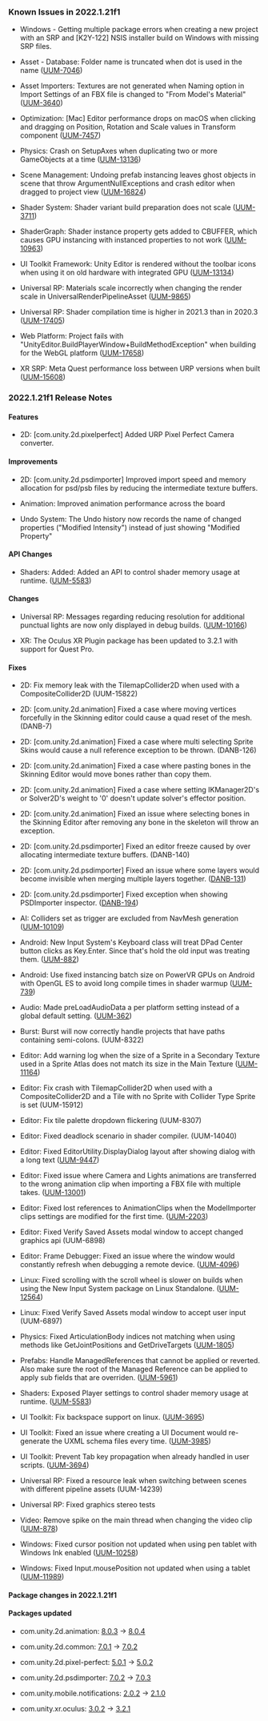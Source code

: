 ### Known Issues in 2022.1.21f1

*   Windows - Getting multiple package errors when creating a new project with an SRP and \[K2Y-122\] NSIS installer build on Windows with missing SRP files.
    
*   Asset - Database: Folder name is truncated when dot is used in the name ([UUM-7046](https://issuetracker.unity3d.com/issues/folder-name-is-truncated-when-dot-is-used-in-the-name))
    
*   Asset Importers: Textures are not generated when Naming option in Import Settings of an FBX file is changed to "From Model's Material" ([UUM-3640](https://issuetracker.unity3d.com/issues/textures-are-not-generated-when-naming-option-in-import-settings-of-an-fbx-file-is-changed-to-from-models-material-1))
    
*   Optimization: \[Mac\] Editor performance drops on macOS when clicking and dragging on Position, Rotation and Scale values in Transform component ([UUM-7457](https://issuetracker.unity3d.com/issues/mac-editor-performance-drops-on-macos-when-clicking-and-dragging-on-position-rotation-and-scale-values-in-transform-component))
    
*   Physics: Crash on SetupAxes when duplicating two or more GameObjects at a time ([UUM-13136](https://issuetracker.unity3d.com/issues/2022-dot-1-crash-on-setupaxes-when-duplicating-two-or-more-gameobjects-at-a-time))
    
*   Scene Management: Undoing prefab instancing leaves ghost objects in scene that throw ArgumentNullExceptions and crash editor when dragged to project view ([UUM-16824](https://issuetracker.unity3d.com/issues/undoing-prefab-instancing-leaves-ghost-objects-in-scene-that-throw-argumentnullexceptions))
    
*   Shader System: Shader variant build preparation does not scale ([UUM-3711](https://issuetracker.unity3d.com/issues/shader-variant-build-preparation-does-not-scale))
    
*   ShaderGraph: Shader instance property gets added to CBUFFER, which causes GPU instancing with instanced properties to not work ([UUM-10963](https://issuetracker.unity3d.com/issues/shader-graph-shader-instance-property-gets-added-to-cbuffer-which-causes-gpu-instancing-with-instanced-properties-to-not-work))
    
*   UI Toolkit Framework: Unity Editor is rendered without the toolbar icons when using it on old hardware with integrated GPU ([UUM-13134](https://issuetracker.unity3d.com/issues/unity-editor-is-rendered-without-the-toolbar-icons-when-using-it-on-old-hardware-with-integrated-gpu))
    
*   Universal RP: Materials scale incorrectly when changing the render scale in UniversalRenderPipelineAsset ([UUM-9865](https://issuetracker.unity3d.com/issues/materials-scale-incorrectly-when-changing-the-render-scale-in-universalrenderpipelineasset))
    
*   Universal RP: Shader compilation time is higher in 2021.3 than in 2020.3 ([UUM-17405](https://issuetracker.unity3d.com/issues/shader-compilation-time-is-higher-in-2021-dot-3-than-in-2020-dot-3))
    
*   Web Platform: Project fails with "UnityEditor.BuildPlayerWindow+BuildMethodException" when building for the WebGL platform ([UUM-17658](https://issuetracker.unity3d.com/issues/project-fails-with-unityeditor-dot-buildplayerwindow-plus-buildmethodexception-when-building-for-the-webgl-platform))
    
*   XR SRP: Meta Quest performance loss between URP versions when built ([UUM-15608](https://issuetracker.unity3d.com/issues/meta-quest-performance-loss-between-urp-versions-when-built))
    

### 2022.1.21f1 Release Notes

#### Features

*   2D: \[com.unity.2d.pixelperfect\] Added URP Pixel Perfect Camera converter.

#### Improvements

*   2D: \[com.unity.2d.psdimporter\] Improved import speed and memory allocation for psd/psb files by reducing the intermediate texture buffers.
    
*   Animation: Improved animation performance across the board
    
*   Undo System: The Undo history now records the name of changed properties ("Modified Intensity") instead of just showing "Modified Property"
    

#### API Changes

*   Shaders: Added: Added an API to control shader memory usage at runtime. ([UUM-5583](https://issuetracker.unity3d.com/issues/unlit-shader-uses-more-than-100mb-of-memory-when-in-player))

#### Changes

*   Universal RP: Messages regarding reducing resolution for additional punctual lights are now only displayed in debug builds. ([UUM-10166](https://issuetracker.unity3d.com/issues/urp-reduced-additional-punctual-light-shadows-resolution-warnings-are-being-thrown-on-playmode-enter-slash-exit-1))
    
*   XR: The Oculus XR Plugin package has been updated to 3.2.1 with support for Quest Pro.
    

#### Fixes

*   2D: Fix memory leak with the TilemapCollider2D when used with a CompositeCollider2D (UUM-15822)
    
*   2D: \[com.unity.2d.animation\] Fixed a case where moving vertices forcefully in the Skinning editor could cause a quad reset of the mesh. (DANB-7)
    
*   2D: \[com.unity.2d.animation\] Fixed a case where multi selecting Sprite Skins would cause a null reference exception to be thrown. (DANB-126)
    
*   2D: \[com.unity.2d.animation\] Fixed a case where pasting bones in the Skinning Editor would move bones rather than copy them.
    
*   2D: \[com.unity.2d.animation\] Fixed a case where setting IKManager2D's or Solver2D's weight to '0' doesn't update solver's effector position.
    
*   2D: \[com.unity.2d.animation\] Fixed an issue where selecting bones in the Skinning Editor after removing any bone in the skeleton will throw an exception.
    
*   2D: \[com.unity.2d.psdimporter\] Fixed an editor freeze caused by over allocating intermediate texture buffers. (DANB-140)
    
*   2D: \[com.unity.2d.psdimporter\] Fixed an issue where some layers would become invisible when merging multiple layers together. ([DANB-131](https://issuetracker.unity3d.com/issues/psb-file-layers-become-invisible-when-they-are-merged))
    
*   2D: \[com.unity.2d.psdimporter\] Fixed exception when showing PSDImporter inspector. ([DANB-194](https://issuetracker.unity3d.com/issues/2020-dot-3-nullreferenceexception-is-thrown-when-selecting-a-psb-file-in-the-project-browser))
    
*   AI: Colliders set as trigger are excluded from NavMesh generation ([UUM-10109](https://issuetracker.unity3d.com/issues/trigger-volumes-are-included-in-nav-mesh-generation-for-navmeshsurface-when-geometry-is-set-to-physics-colliders))
    
*   Android: New Input System's Keyboard class will treat DPad Center button clicks as Key.Enter. Since that's hold the old input was treating them. ([UUM-882](https://issuetracker.unity3d.com/issues/backport-input-system-unity-does-not-register-amazon-fire-tv-remotes-d-pad-center-button-press))
    
*   Android: Use fixed instancing batch size on PowerVR GPUs on Android with OpenGL ES to avoid long compile times in shader warmup ([UUM-739](https://issuetracker.unity3d.com/issues/shader-variants-causes-freeze-on-android-devices-with-powervr-gpu-when-gpu-instancing-is-enabled))
    
*   Audio: Made preLoadAudioData a per platform setting instead of a global default setting. ([UUM-362](https://issuetracker.unity3d.com/issues/audioimporter-preload-audio-data-setting-is-showing-up-in-per-platform-settings-but-is-changed-for-every-platform))
    
*   Burst: Burst will now correctly handle projects that have paths containing semi-colons. (UUM-8322)
    
*   Editor: Add warning log when the size of a Sprite in a Secondary Texture used in a Sprite Atlas does not match its size in the Main Texture ([UUM-11164](https://issuetracker.unity3d.com/issues/the-normal-map-on-the-tilemap-stops-working-after-pressing-the-play-button))
    
*   Editor: Fix crash with TilemapCollider2D when used with a CompositeCollider2D and a Tile with no Sprite with Collider Type Sprite is set (UUM-15912)
    
*   Editor: Fix tile palette dropdown flickering (UUM-8307)
    
*   Editor: Fixed deadlock scenario in shader compiler. (UUM-14040)
    
*   Editor: Fixed EditorUtility.DisplayDialog layout after showing dialog with a long text ([UUM-9447](https://issuetracker.unity3d.com/issues/macos-editorutility-dot-displaydialog-dialog-layout-gets-corrupted-after-displaying-a-17-plus-lines-477-plus-non-broken-characters-long-message))
    
*   Editor: Fixed issue where Camera and Lights animations are transferred to the wrong animation clip when importing a FBX file with multiple takes. ([UUM-13001](https://issuetracker.unity3d.com/issues/animations-attributes-get-corrupted-in-the-animation-window-when-opening-the-project-in-a-newer-version-of-unity))
    
*   Editor: Fixed lost references to AnimationClips when the ModelImporter clips settings are modified for the first time. ([UUM-2203](https://issuetracker.unity3d.com/issues/backport-assetimporter-updating-existing-animationclip-import-setting-results-in-a-new-internalid-and-lost-references-to-the-clip))
    
*   Editor: Fixed Verify Saved Assets modal window to accept changed graphics api (UUM-6898)
    
*   Editor: Frame Debugger: Fixed an issue where the window would constantly refresh when debugging a remote device. ([UUM-4096](https://issuetracker.unity3d.com/issues/mobile-frame-debugger-constantly-refreshes-when-making-a-ui-update-for-frame-debug-window))
    
*   Linux: Fixed scrolling with the scroll wheel is slower on builds when using the New Input System package on Linux Standalone. ([UUM-12564](https://issuetracker.unity3d.com/issues/linux-scrolling-with-the-scroll-wheel-is-slower-on-builds-when-using-the-new-input-system-package))
    
*   Linux: Fixed Verify Saved Assets modal window to accept user input (UUM-6897)
    
*   Physics: Fixed ArticulationBody indices not matching when using methods like GetJointPositions and GetDriveTargets ([UUM-1805](https://issuetracker.unity3d.com/issues/backport-data-indices-dont-match-when-using-articulationbody-getdrivetargets-and-getjointpositions))
    
*   Prefabs: Handle ManagedReferences that cannot be applied or reverted. Also make sure the root of the Managed Reference can be applied to apply sub fields that are overriden. ([UUM-5961](https://issuetracker.unity3d.com/issues/managedreferences-on-a-prefab-instance-that-cannot-be-applied-or-reverted-to-the-prefab-asset-needs-to-be-handled))
    
*   Shaders: Exposed Player settings to control shader memory usage at runtime. ([UUM-5583](https://issuetracker.unity3d.com/issues/unlit-shader-uses-more-than-100mb-of-memory-when-in-player))
    
*   UI Toolkit: Fix backspace support on linux. ([UUM-3695](https://issuetracker.unity3d.com/issues/linux-backspace-has-no-effect-on-ui-toolkit-text-fields-when-an-event-system-is-present-in-the-scene))
    
*   UI Toolkit: Fixed an issue where creating a UI Document would re-generate the UXML schema files every time. ([UUM-3985](https://issuetracker.unity3d.com/issues/creating-a-ui-document-takes-too-much-time))
    
*   UI Toolkit: Prevent Tab key propagation when already handled in user scripts. ([UUM-3694](https://issuetracker.unity3d.com/issues/uitoolkit-tab-keydown-slash-keyup-events-that-are-used-in-toolgui-are-still-propagated-to-the-ui-slash-changing-focus))
    
*   Universal RP: Fixed a resource leak when switching between scenes with different pipeline assets (UUM-14239)
    
*   Universal RP: Fixed graphics stereo tests
    
*   Video: Remove spike on the main thread when changing the video clip ([UUM-878](https://issuetracker.unity3d.com/issues/backport-android-cpu-spike-occurs-on-videoplayer-dot-destroyplayback-when-stop-is-called-on-the-videoplayer-or-a-clip-is-changed))
    
*   Windows: Fixed cursor position not updated when using pen tablet with Windows Ink enabled ([UUM-10258](https://issuetracker.unity3d.com/issues/cursor-position-does-not-update-when-using-pen-tablet-with-windows-ink-enabled))
    
*   Windows: Fixed Input.mousePosition not updated when using a tablet ([UUM-11989](https://issuetracker.unity3d.com/issues/input-dot-mouseposition-does-not-update-when-using-a-tablet-1))
    

#### Package changes in 2022.1.21f1

#### Packages updated

*   com.unity.2d.animation: [8.0.3](https://docs.unity3d.com/Packages/com.unity.2d.animation@8.0//changelog/CHANGELOG.html) → [8.0.4](https://docs.unity3d.com/Packages/com.unity.2d.animation@8.0//changelog/CHANGELOG.html)
    
*   com.unity.2d.common: [7.0.1](https://docs.unity3d.com/Packages/com.unity.2d.common@7.0//changelog/CHANGELOG.html) → [7.0.2](https://docs.unity3d.com/Packages/com.unity.2d.common@7.0//changelog/CHANGELOG.html)
    
*   com.unity.2d.pixel-perfect: [5.0.1](https://docs.unity3d.com/Packages/com.unity.2d.pixel-perfect@5.0//changelog/CHANGELOG.html) → [5.0.2](https://docs.unity3d.com/Packages/com.unity.2d.pixel-perfect@5.0//changelog/CHANGELOG.html)
    
*   com.unity.2d.psdimporter: [7.0.2](https://docs.unity3d.com/Packages/com.unity.2d.psdimporter@7.0//changelog/CHANGELOG.html) → [7.0.3](https://docs.unity3d.com/Packages/com.unity.2d.psdimporter@7.0//changelog/CHANGELOG.html)
    
*   com.unity.mobile.notifications: [2.0.2](https://docs.unity3d.com/Packages/com.unity.mobile.notifications@2.0//changelog/CHANGELOG.html) → [2.1.0](https://docs.unity3d.com/Packages/com.unity.mobile.notifications@2.1//changelog/CHANGELOG.html)
    
*   com.unity.xr.oculus: [3.0.2](https://docs.unity3d.com/Packages/com.unity.xr.oculus@3.0//changelog/CHANGELOG.html) → [3.2.1](https://docs.unity3d.com/Packages/com.unity.xr.oculus@3.2//changelog/CHANGELOG.html)